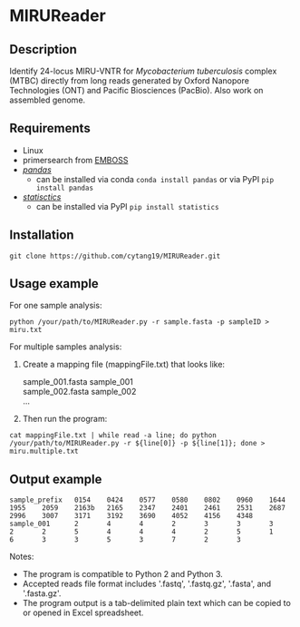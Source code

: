 # MIRUReader

## Description

Identify 24-locus MIRU-VNTR for *Mycobacterium tuberculosis* complex (MTBC) directly from long reads generated by Oxford Nanopore Technologies (ONT) and Pacific Biosciences (PacBio). Also work on assembled genome.

## Requirements

* Linux
* primersearch from [EMBOSS](http://emboss.sourceforge.net/download/)
* [*pandas*](https://pandas.pydata.org/) 
   * can be installed via conda `conda install pandas` or via PyPI `pip install pandas`
* [*statisctics*](https://pypi.org/project/statistics/)
   * can be installed via PyPI `pip install statistics`

## Installation

`git clone https://github.com/cytang19/MIRUReader.git`

## Usage example

For one sample analysis:
```
python /your/path/to/MIRUReader.py -r sample.fasta -p sampleID > miru.txt
```

For multiple samples analysis:
1. Create a mapping file (mappingFile.txt) that looks like:

    sample_001.fasta sample_001 \
    sample_002.fasta sample_002 \
    ...

2. Then run the program:
```
cat mappingFile.txt | while read -a line; do python /your/path/to/MIRUReader.py -r ${line[0]} -p ${line[1]}; done > miru.multiple.txt
```

## Output example

```
sample_prefix   0154    0424    0577    0580    0802    0960    1644    1955    2059    2163b   2165    2347    2401    2461    2531    2687    2996    3007    3171    3192    3690    4052    4156    4348
sample_001      2       4       4       2       3       3       3       2       2       5       4       4       4       2       5       1       6       3       3       5       3       7       2       3
```

Notes:
* The program is compatible to Python 2 and Python 3.
* Accepted reads file format includes '.fastq', '.fastq.gz', '.fasta', and '.fasta.gz'.
* The program output is a tab-delimited plain text which can be copied to or opened in Excel spreadsheet.
